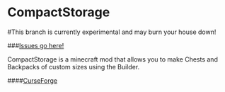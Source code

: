 CompactStorage
=============

#This branch is currently experimental and may burn your house down!

###[Issues go here!](https://github.com/tattyseal/IssueTracker/issues)

CompactStorage is a minecraft mod that allows you to make Chests and Backpacks of custom sizes using the Builder.

####[CurseForge](http://minecraft.curseforge.com/mc-mods/223703-compactstorage)
